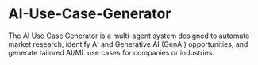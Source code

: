 # AI-Use-Case-Generator
The AI Use Case Generator is a multi-agent system designed to automate market research, identify AI and Generative AI (GenAI) opportunities, and generate tailored AI/ML use cases for companies or industries.

